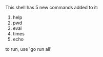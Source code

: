 This shell has 5 new commands added to it:
1. help
2. pwd
3. eval
4. times
5. echo

to run, use 'go run all'
